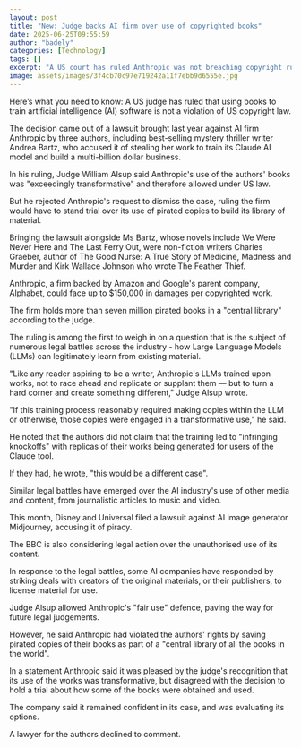 ```yaml
---
layout: post
title: "New: Judge backs AI firm over use of copyrighted books"
date: 2025-06-25T09:55:59
author: "badely"
categories: [Technology]
tags: []
excerpt: "A US court has ruled Anthropic was not breaching copyright rules when it trained its AI model on books."
image: assets/images/3f4cb70c97e719242a11f7ebb9d6555e.jpg
---
```


Here’s what you need to know: A US judge has ruled that using books to train artificial intelligence (AI) software is not a violation of US copyright law.

The decision came out of a lawsuit brought last year against AI firm Anthropic by  three authors, including best-selling mystery thriller writer Andrea Bartz, who accused it of stealing her work to train its Claude AI model and build a multi-billion dollar business. 

In his ruling, Judge William Alsup said Anthropic's use of the authors' books was "exceedingly transformative" and therefore allowed under US law.

But he rejected Anthropic's request to dismiss the case, ruling the firm would have to stand trial over its use of pirated copies to build its library of material.

Bringing the lawsuit alongside Ms Bartz, whose novels include We Were Never Here and The Last Ferry Out, were non-fiction writers Charles Graeber, author of The Good Nurse: A True Story of Medicine, Madness and Murder and Kirk Wallace Johnson who wrote The Feather Thief.

Anthropic, a firm backed by Amazon and Google's parent company, Alphabet, could face up to $150,000 in damages per copyrighted work.

The firm holds more than seven million pirated books in a "central library" according to the judge.

The ruling is among the first to weigh in on a question that is the subject of numerous legal battles across the industry - how Large Language Models (LLMs) can legitimately learn from existing material.

"Like any reader aspiring to be a writer, Anthropic's LLMs trained upon works, not to race ahead and replicate or supplant them — but to turn a hard corner and create something different," Judge Alsup wrote.

"If this training process reasonably required making copies within the LLM or otherwise, those copies were engaged in a transformative use," he said.

He noted that the authors did not claim that the training led to "infringing knockoffs" with replicas of their works being generated for users of the Claude tool.

If they had, he wrote, "this would be a different case".

Similar legal battles have emerged over the AI industry's use of other media and content, from journalistic articles to music and video.

This month, Disney and Universal filed a lawsuit against AI image generator Midjourney, accusing it of piracy.

The BBC is also considering legal action over the unauthorised use of its content.

In response to the legal battles, some AI companies have responded by striking deals with creators of the original materials, or their publishers, to license material for use.

Judge Alsup allowed Anthropic's "fair use" defence, paving the way for future legal judgements.

However, he said Anthropic had violated the authors' rights by saving pirated copies of their books as part of a "central library of all the books in the world".

In a statement Anthropic said it was pleased by the judge's recognition that its use of the works was transformative, but disagreed with the decision to hold a trial about how some of the books were obtained and used. 

The company said it remained confident in its case, and was evaluating its options.

A lawyer for the authors declined to comment.

